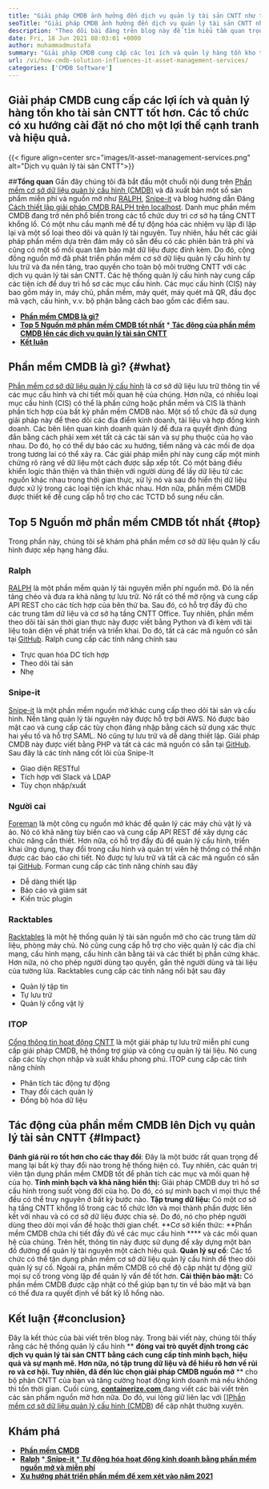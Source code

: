 ```yaml
---
title: "Giải pháp CMDB ảnh hưởng đến dịch vụ quản lý tài sản CNTT như thế nào" 
seoTitle: "Giải pháp CMDB ảnh hưởng đến dịch vụ quản lý tài sản CNTT như thế nào" 
description: "Theo dõi bài đăng trên blog này để tìm hiểu tầm quan trọng của Dịch vụ quản lý tài sản CNTT nguồn mở và phần mềm CMDB miễn phí trong việc quản lý nhiều mục cấu hình." 
date: Fri, 18 Jun 2021 08:03:01 +0000
author: muhammadmustafa
summary: "Giải pháp CMDB cung cấp các lợi ích và quản lý hàng tồn kho tài sản CNTT tốt hơn. Các tổ chức có xu hướng cài đặt nó cho một lợi thế cạnh tranh và hiệu quả." 
url: /vi/how-cmdb-solution-influences-it-asset-management-services/
categories: ['CMDB Software']
---
```


## Giải pháp CMDB cung cấp các lợi ích và quản lý hàng tồn kho tài sản CNTT tốt hơn. Các tổ chức có xu hướng cài đặt nó cho một lợi thế cạnh tranh và hiệu quả.

{{< figure align=center src="images/it-asset-management-services.png" alt="Dịch vụ quản lý tài sản CNTT">}}


##**Tổng quan**
Gần đây chúng tôi đã bắt đầu một chuỗi nội dung trên [Phần mềm cơ sở dữ liệu quản lý cấu hình (CMDB)][1] và đã xuất bản một số sản phẩm miễn phí và nguồn mở như [RALPH][2], [Snipe-it][3] và blog hướng dẫn Đăng [Cách thiết lập giải pháp CMDB RALPH trên localhost][4]. Danh mục phần mềm CMDB đang trở nên phổ biến trong các tổ chức duy trì cơ sở hạ tầng CNTT khổng lồ. Có một nhu cầu mạnh mẽ để tự động hóa các nhiệm vụ lặp đi lặp lại và một số loại theo dõi và quản lý tài nguyên. Tuy nhiên, hầu hết các giải pháp phần mềm dựa trên đám mây có sẵn đều có các phiên bản trả phí và cũng có một số mối quan tâm bảo mật dữ liệu được đính kèm. Do đó, cộng đồng nguồn mở đã phát triển phần mềm cơ sở dữ liệu quản lý cấu hình tự lưu trữ và đa nền tảng, trao quyền cho toàn bộ môi trường CNTT với các dịch vụ quản lý tài sản CNTT.
Các hệ thống quản lý cấu hình này cung cấp các tiện ích để duy trì hồ sơ các mục cấu hình. Các mục cấu hình (CIS) này bao gồm máy in, máy chủ, phần mềm, máy quét, máy quét mã QR, đầu đọc mã vạch, cấu hình, v.v. bộ phận bằng cách bao gồm các điểm sau.
  * **[Phần mềm CMDB là gì?][5]**
  * **[Top 5 Nguồn mở phần mềm CMDB tốt nhất][6]**
  *[ **Tác động của phần mềm CMDB lên các dịch vụ quản lý tài sản CNTT** ][7]
  * **[Kết luận][8]**

##  **Phần mềm CMDB là gì?**    {#what}
[Phần mềm cơ sở dữ liệu quản lý cấu hình][1] là cơ sở dữ liệu lưu trữ thông tin về các mục cấu hình và chi tiết mối quan hệ của chúng. Hơn nữa, có nhiều loại mục cấu hình (CIS) có thể là phần cứng hoặc phần mềm và CIS là thành phần tích hợp của bất kỳ phần mềm CMDB nào. Một số tổ chức đã sử dụng giải pháp này để theo dõi các địa điểm kinh doanh, tài liệu và hợp đồng kinh doanh. Các bên liên quan kinh doanh quản lý để đưa ra quyết định đúng đắn bằng cách phải xem xét tất cả các tài sản và sự phụ thuộc của họ vào nhau. Do đó, họ có thể dự báo các xu hướng, tiềm năng và các mối đe dọa trong tương lai có thể xảy ra. Các giải pháp miễn phí này cung cấp một minh chứng rõ ràng về dữ liệu một cách được sắp xếp tốt. Có một bảng điều khiển logic thân thiện và thân thiện với người dùng để lấy dữ liệu từ các nguồn khác nhau trong thời gian thực, xử lý nó và sau đó hiển thị dữ liệu được xử lý trong các loại tiện ích khác nhau. Hơn nữa, phần mềm CMDB được thiết kế để cung cấp hỗ trợ cho các TCTD bổ sung nếu cần.

##  **Top 5 Nguồn mở phần mềm CMDB tốt nhất**    {#top}
Trong phần này, chúng tôi sẽ khám phá phần mềm cơ sở dữ liệu quản lý cấu hình được xếp hạng hàng đầu.

### Ralph
[RALPH][2] là một phần mềm quản lý tài nguyên miễn phí nguồn mở. Đó là nền tảng chéo và đưa ra khả năng tự lưu trữ. Nó rất có thể mở rộng và cung cấp API REST cho các tích hợp của bên thứ ba. Sau đó, có hỗ trợ đầy đủ cho các trung tâm dữ liệu và cơ sở hạ tầng CNTT Office. Tuy nhiên, phần mềm theo dõi tài sản thời gian thực này được viết bằng Python và đi kèm với tài liệu toàn diện về phát triển và triển khai. Do đó, tất cả các mã nguồn có sẵn tại [GitHub][9].
Ralph cung cấp các tính năng chính sau
  * Trực quan hóa DC tích hợp
  * Theo dõi tài sản
  * Nhẹ

### Snipe-it
[Snipe-it][3] là một phần mềm nguồn mở khác cung cấp theo dõi tài sản và cấu hình. Nền tảng quản lý tài nguyên này được hỗ trợ bởi AWS. Nó được bảo mật cao và cung cấp các tùy chọn đăng nhập bằng cách sử dụng xác thực hai yếu tố và hỗ trợ SAML. Nó cũng tự lưu trữ và dễ dàng thiết lập. Giải pháp CMDB này được viết bằng PHP và tất cả các mã nguồn có sẵn tại [GitHub][10].
Sau đây là các tính năng cốt lõi của Snipe-It
  * Giao diện RESTful
  * Tích hợp với Slack và LDAP
  * Tùy chọn nhập/xuất

### Người cai
[Foreman][11] là một công cụ nguồn mở khác để quản lý các máy chủ vật lý và ảo. Nó có khả năng tùy biến cao và cung cấp API REST để xây dựng các chức năng cần thiết. Hơn nữa, có hỗ trợ đầy đủ để quản lý cấu hình, triển khai ứng dụng, thay đổi trong cấu hình và quản trị viên hệ thống có thể nhận được các báo cáo chi tiết. Nó được tự lưu trữ và tất cả các mã nguồn có sẵn tại [GitHub][12].
Forman cung cấp các tính năng chính sau đây
  * Dễ dàng thiết lập
  * Báo cáo và giám sát
  * Kiến trúc plugin

### Racktables
[Racktables][13] là một hệ thống quản lý tài sản nguồn mở cho các trung tâm dữ liệu, phòng máy chủ. Nó cũng cung cấp hỗ trợ cho việc quản lý các địa chỉ mạng, cấu hình mạng, cấu hình cân bằng tải và các thiết bị phần cứng khác. Hơn nữa, nó cho phép người dùng tạo quyền, gắn thẻ người dùng và tài liệu của tường lửa.
Racktables cung cấp các tính năng nổi bật sau đây
  * Quản lý tập tin
  * Tự lưu trữ
  * Quản lý cổng vật lý

### ITOP
[Cổng thông tin hoạt động CNTT][14] là một giải pháp tự lưu trữ miễn phí cung cấp giải pháp CMDB, hệ thống trợ giúp và công cụ quản lý tài liệu. Nó cung cấp các tùy chọn nhập và xuất khẩu phong phú.
ITOP cung cấp các tính năng chính
  * Phân tích tác động tự động
  * Thay đổi cách quản lý
  * Đồng bộ hóa dữ liệu

## Tác động của phần mềm CMDB lên [][15] Dịch vụ quản lý tài sản CNTT   {#Impact}
**Đánh giá rủi ro tốt hơn cho các thay đổi**: Đây là một bước rất quan trọng để mang lại bất kỳ thay đổi nào trong hệ thống hiện có. Tuy nhiên, các quản trị viên tận dụng phần mềm CMDB tốt để phân tích các mục và mối quan hệ của họ.
**Tính minh bạch và khả năng hiển thị:** Giải pháp CMDB duy trì hồ sơ cấu hình trong suốt vòng đời của họ. Do đó, có sự minh bạch vì mọi thực thể đều có thể truy nguyên ở bất kỳ bước nào.
**Tập trung dữ liệu:** Có một cơ sở hạ tầng CNTT khổng lồ trong các tổ chức lớn và mọi thành phần được liên kết với nhau và có cơ sở dữ liệu được chia sẻ. Do đó, nó cho phép người dùng theo dõi mọi vấn đề hoặc thời gian chết.
**Cơ sở kiến ​​thức: **Phần mềm CMDB chứa chi tiết đầy đủ về các mục cấu hình ****  và các mối quan hệ của chúng. Trên hết, thông tin này được sử dụng để xây dựng một bản đồ đường để quản lý tài nguyên một cách hiệu quả.
**Quản lý sự cố**: Các tổ chức có thể tận dụng phần mềm cơ sở dữ liệu quản lý cấu hình để theo dõi quản lý sự cố. Ngoài ra, phần mềm CMDB có chế độ cập nhật tự động giữ mọi sự cố trong vòng lặp để quản lý vấn đề tốt hơn.
**Cải thiện bảo mật:** Có phần mềm CMDB được cập nhật có thể giúp bạn tự tin về bảo mật và bạn có thể đưa ra quyết định về bất kỳ lỗ hổng nào.

##  **Kết luận**    {#conclusion}
Đây là kết thúc của bài viết trên blog này. Trong bài viết này, chúng tôi thấy rằng các hệ thống quản lý cấu hình ** **đóng vai trò quyết định trong các dịch vụ quản lý tài sản CNTT bằng cách cung cấp tính minh bạch, hiệu quả và sự mạnh mẽ. Hơn nữa, nó tập trung dữ liệu và để hiểu rõ hơn về rủi ro và cơ hội. Tuy nhiên, đã đến lúc chọn giải pháp CMDB nguồn mở**  ** cho bộ phận CNTT của bạn và tăng cường hoạt động kinh doanh mà nếu không thì tốn thời gian.
Cuối cùng, [ **containerize.com** ][16] đang viết các bài viết trên các sản phẩm nguồn mở hơn nữa. Do đó, vui lòng giữ liên lạc với [][][17][Phần mềm cơ sở dữ liệu quản lý cấu hình (CMDB][1]) để cập nhật thường xuyên.

## Khám phá
  * **[Phần mềm CMDB][1]**
  * **[Ralph][2]**
  *[ **Snipe-it** ][3]
  *[ **Tự động hóa hoạt động kinh doanh bằng phần mềm nguồn mở và miễn phí** ][18]
  * **[Xu hướng phát triển phần mềm để xem xét vào năm 2021][19]**

  
[1]: https://products.containerize.com/cmdb-software/
[2]: https://products.containerize.com/cmdb-software/ralph/
[3]: https://products.containerize.com/cmdb-software/snipe-it/
[4]: https://blog.containerize.com/cmdb-software/how-to-set-up-cmdb-solution-ralph-on-localhost/
[5]: #what
[6]: #top
[7]: #impact
[8]: #Conclusion
[9]: https://github.com/allegro/ralph
[10]: https://github.com/snipe/snipe-it
[11]: https://theforeman.org/
[12]: https://github.com/theforeman/foreman
[13]: https://www.racktables.org/
[14]: https://www.combodo.com/itop
[15]: https://blog.containerize.com/wp-admin/post.php?post=5864&action=edit#app
[16]: https://www.containerize.com/
[17]: https://products.containerize.com/single-sign-on/
[18]: https://blog.containerize.com/blogging/automate-business-operations-using-open-source-software/
[19]: https://blog.containerize.com/blockchain-platforms/software-development-trends-to-look-out-for-in-2021/
